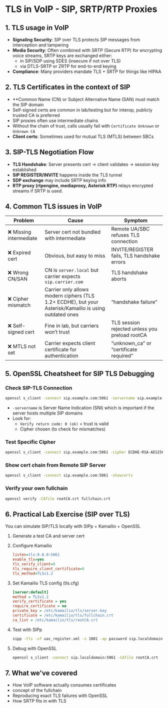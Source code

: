 # TLS in VoIP - SIP, SRTP/RTP Proxies

## 1. TLS usage in VoIP

- **Signaling Security**: SIP over TLS protects SIP messages from interception and tampering
- **Media Security**: Often combined with SRTP (Secure RTP) for encrypting voice streams, SRTP keys are exchanged either:
  - in SIP/SDP using SDES (insecure if not over TLS)
  - via DTLS-SRTP or ZRTP for end-to-end keying
- **Compliance**: Many providers mandate TLS + SRTP for things like HIPAA

## 2. TLS Certificates in the context of SIP

- **Common Name (CN) or Subject Alternative Name (SAN) must match the SIP domain
- Self-signed certs are common in lab/testing but for interop, publicly trusted CA is preferred
- SIP proxies often use intermediate chains
- Without the chain of trust, calls usually fail with `Certificate Unknown` or `Unknown CA`
- **Client certs**: Sometimes used for mutual TLS (MTLS) between SBCs

## 3. SIP-TLS Negotiation Flow

- **TLS Handshake**: Server presents cert -> client validates -> session key established
- **SIP REGISTER/INVITE** happens inside the TLS tunnel
- **SDP exchange** may include SRTP keying info
- **RTP proxy (rtpengine, mediaproxy, Asterisk RTP)** relays encrypted streams if SRTP is used.

## 4. Common TLS issues in VoIP

| Problem                | Cause                                                                                                  | Symptom                                        |
| ---------------------- | ------------------------------------------------------------------------------------------------------ | ---------------------------------------------- |
| ❌ Missing intermediate | Server cert not bundled with intermediate                                                              | Remote UA/SBC refuses TLS connection           |
| ❌ Expired cert         | Obvious, but easy to miss                                                                              | INVITE/REGISTER fails, TLS handshake errors    |
| ❌ Wrong CN/SAN         | CN is `server.local` but carrier expects `sip.carrier.com`                                             | TLS handshake aborts                           |
| ❌ Cipher mismatch      | Carrier only allows modern ciphers (TLS 1.2+ ECDHE), but your Asterisk/Kamailio is using outdated ones | “handshake failure”                            |
| ❌ Self-signed cert     | Fine in lab, but carriers won’t trust                                                                  | TLS session rejected unless you preload rootCA |
| ❌ MTLS not set         | Carrier expects client certificate for authentication                                                  | “unknown\_ca” or “certificate required”        |

## 5. OpenSSL Cheatsheet for SIP TLS Debugging

### Check SIP-TLS Connection

```bash
openssl s_client -connect sip.example.com:5061 -servername sip.example.com
```

- `-servername` is Server Name Indication (SNI) which is important if the server hosts multiple SIP domains
- Look for:
  - `Verify return code: 0 (ok)` = trust is valid
  - Cipher chosen (to check for mismatches)

### Test Specific Cipher

```bash
openssl s_client -connect sip.example.com:5061 -cipher ECDHE-RSA-AES256-GCM-SHA384
```

### Show cert chain from Remote SIP Server

```bash
openssl s_client -connect sip.example.com:5061 -showcerts
```

### Verify your own fullchain

```bash
openssl verify -CAfile rootCA.crt fullchain.crt
```

## 6. Practical Lab Exercise (SIP over TLS)

You can simulate SIP/TLS locally with SIPp + Kamailio + OpenSSL

1. Generate a test CA and server cert
2. Configure Kamailio

    ```cfg
    listen=tls:0.0.0:5061
    enable_tls=yes
    tls_verify_client=0
    tls_require_client_certificate=0
    tls_method=TLSv1.2
    ```

3. Set Kamailio TLS config (tls.cfg)

    ```ini
    [server:default]
    method = TLSv1.2
    verify_certificate = yes
    require_certificate = no
    private_key = /etc/kamailio/tls/server.key
    certificate = /etc/kamailio/tls/fullchain.crt
    ca_list = /etc/kamailio/tls/rootCA.crt
    ```

4. Test with SIPp

    ```bash
    sipp -tls -sf uac_register.xml -s 1001 -ap password sip.localdomain:5061
    ```

5. Debug with OpenSSL

    ```bash
    openssl s_client -connect sip.localdomain:5061 -CAfile rootCA.crt
    ```

## 7. What we've covered

- How VoIP software actually consumes certificates
- concept of the fullchain
- Reproducing exact TLS failures with OpenSSL
- How SRTP fits in with TLS
